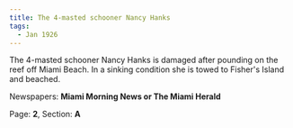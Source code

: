 ```yaml
---  
title: The 4-masted schooner Nancy Hanks  
tags:  
  - Jan 1926  
---  
```

  
The 4-masted schooner Nancy Hanks is damaged after pounding on the reef off Miami Beach. In a sinking condition she is towed to Fisher's Island and beached.  
  
Newspapers: **Miami Morning News or The Miami Herald**  
  
Page: **2**, Section: **A** 

